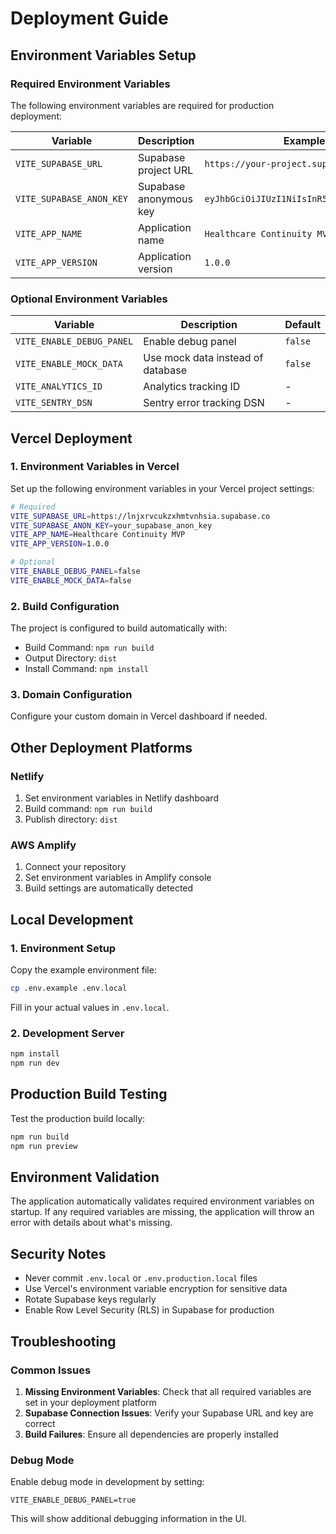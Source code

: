 # Deployment Guide

## Environment Variables Setup

### Required Environment Variables

The following environment variables are required for production deployment:

| Variable | Description | Example |
|----------|-------------|---------|
| `VITE_SUPABASE_URL` | Supabase project URL | `https://your-project.supabase.co` |
| `VITE_SUPABASE_ANON_KEY` | Supabase anonymous key | `eyJhbGciOiJIUzI1NiIsInR5cCI6IkpXVCJ9...` |
| `VITE_APP_NAME` | Application name | `Healthcare Continuity MVP` |
| `VITE_APP_VERSION` | Application version | `1.0.0` |

### Optional Environment Variables

| Variable | Description | Default |
|----------|-------------|---------|
| `VITE_ENABLE_DEBUG_PANEL` | Enable debug panel | `false` |
| `VITE_ENABLE_MOCK_DATA` | Use mock data instead of database | `false` |
| `VITE_ANALYTICS_ID` | Analytics tracking ID | - |
| `VITE_SENTRY_DSN` | Sentry error tracking DSN | - |

## Vercel Deployment

### 1. Environment Variables in Vercel

Set up the following environment variables in your Vercel project settings:

```bash
# Required
VITE_SUPABASE_URL=https://lnjxrvcukzxhmtvnhsia.supabase.co
VITE_SUPABASE_ANON_KEY=your_supabase_anon_key
VITE_APP_NAME=Healthcare Continuity MVP
VITE_APP_VERSION=1.0.0

# Optional
VITE_ENABLE_DEBUG_PANEL=false
VITE_ENABLE_MOCK_DATA=false
```

### 2. Build Configuration

The project is configured to build automatically with:
- Build Command: `npm run build`
- Output Directory: `dist`
- Install Command: `npm install`

### 3. Domain Configuration

Configure your custom domain in Vercel dashboard if needed.

## Other Deployment Platforms

### Netlify

1. Set environment variables in Netlify dashboard
2. Build command: `npm run build`
3. Publish directory: `dist`

### AWS Amplify

1. Connect your repository
2. Set environment variables in Amplify console
3. Build settings are automatically detected

## Local Development

### 1. Environment Setup

Copy the example environment file:
```bash
cp .env.example .env.local
```

Fill in your actual values in `.env.local`.

### 2. Development Server

```bash
npm install
npm run dev
```

## Production Build Testing

Test the production build locally:

```bash
npm run build
npm run preview
```

## Environment Validation

The application automatically validates required environment variables on startup. If any required variables are missing, the application will throw an error with details about what's missing.

## Security Notes

- Never commit `.env.local` or `.env.production.local` files
- Use Vercel's environment variable encryption for sensitive data
- Rotate Supabase keys regularly
- Enable Row Level Security (RLS) in Supabase for production

## Troubleshooting

### Common Issues

1. **Missing Environment Variables**: Check that all required variables are set in your deployment platform
2. **Supabase Connection Issues**: Verify your Supabase URL and key are correct
3. **Build Failures**: Ensure all dependencies are properly installed

### Debug Mode

Enable debug mode in development by setting:
```
VITE_ENABLE_DEBUG_PANEL=true
```

This will show additional debugging information in the UI.